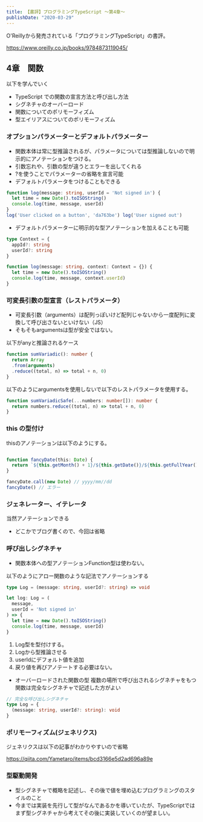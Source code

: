 ```yaml
---
title: 【書評】プログラミングTypeScript 〜第4章〜
publishDate: "2020-03-29"
---
```


O'Reillyから発売されている「プログラミングTypeScript」の書評。

https://www.oreilly.co.jp/books/9784873119045/


## 4章　関数

以下を学んでいく

- TypeScript での関数の宣言方法と呼び出し方法
- シグネチャのオーバーロード
- 関数についてのポリモーフィズム
- 型エイリアスについてのポリモーフィズム

### オプションパラメーターとデフォルトパラメーター

- 関数本体は常に型推論されるが、パラメータについては型推論しないので明示的にアノテーションをつける。
- 引数忘れや、引数の型が違うとエラーを出してくれる
- ?を使うことでパラメーターの省略を宣言可能
 - デフォルトパラメータをつけることもできる

```typescript
function log(message: string, userId = 'Not signed in') {
  let time = new Date().toISOString()
  console.log(time, message, userId)
}
log('User clicked on a button', 'da763be') log('User signed out')
```

- デフォルトパラメーターに明示的な型アノテーションを加えることも可能

```typescript
type Context = {
  appId?: string
  userId?: string
}

function log(message: string, context: Context = {}) {
  let time = new Date().toISOString()
  console.log(time, message, context.userId)
}
```

### 可変長引数の型宣言（レストパラメータ）
- 可変長引数（arguments）は配列っぽいけど配列じゃないから一度配列に変換して呼び出さないといけない（JS）
- そもそもargumentsは型が安全ではない。

以下がanyと推論されるケース

```typescript
function sumVariadic(): number {
  return Array
  .from(arguments)
  .reduce((total, n) => total + n, 0)
}

```

以下のようにargumentsを使用しないで以下のレストパラメータを使用する。

```typescript
function sumVariadicSafe(...numbers: number[]): number {
  return numbers.reduce((total, n) => total + n, 0)
}

```

### this の型付け
thisのアノテーションは以下のようにする。

```typescript

function fancyDate(this: Date) {
  return `${this.getMonth() + 1}/${this.getDate()}/${this.getFullYear()}`
}

fancyDate.call(new Date) // yyyy/mm//dd
fancyDate() // エラー

```

### ジェネレーター、イテレータ
当然アノテーションできる
- どこかでブログ書くので、今回は省略


### 呼び出しシグネチャ

- 関数本体への型アノテーションFunction型は使わない。

以下のようにアロー関数のような記法でアノテーションする

```typescript
type Log = (message: string, userId?: string) => void

let log: Log = (
  message,
  userId = 'Not signed in'
) => {
  let time = new Date().toISOString()
  console.log(time, message, userId) 
}

```

1. Log型を型付けする。
2. Logから型推論させる
3. userIdにデフォルト値を追加
4. 戻り値を再びアノテートする必要はない。


- オーバーロードされた関数の型
複数の場所で呼び出されるシグネチャをもつ関数は完全なシグネチャで記述した方がよい

```typescript
// 完全な呼び出しシグネチャ
type Log = {
  (message: string, userId?: string): void
}

```

### ポリモーフィズム(ジェネリクス)
ジェネリクスは以下の記事がわかりやすいので省略

https://qiita.com/Yametaro/items/bcd3166e5d2ad696a89e

### 型駆動開発
- 型シグネチャで概略を記述し、その後で値を埋め込むプログラミングのスタイルのこと
- 今までは実装を先行して型がなんであるかを導いていたが、TypeScriptではまず型シグネチャから考えてその後に実装していくのが望ましい。

